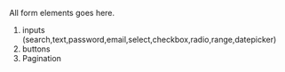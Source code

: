 All form elements goes here.

1. inputs (search,text,password,email,select,checkbox,radio,range,datepicker)
2. buttons
3. Pagination
